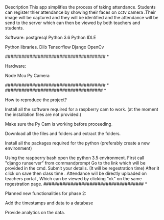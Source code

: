 

Description
This app simplifies the process of taking attendance. Students can register thier attendance by showing their faces on cctv camera .Their image will be captured and they will be identified and the attendance will be send to the server which can then be viewed by both teachers and students.


Software:
postgresql
Python 3.6
Python IDLE

Python libraries.
Dlib
Tensorflow
Django
OpenCv

##################################### *

Hardware:

Node Mcu
Py Camera

##################################### *
#################################### *

How to reproduce the project?

Install all the software required for a raspberry cam to work. (at the moment the installation files are not provided.)

Make sure the Py Cam is working before proceeding.

Download all the files and folders and extract the folders.

Install all the packages required for the python (preferably create a new environment)

Using the raspberry bash open the python 3.5 environment.
First call "django runserver"  from commandprompt
Go to the link which will be provided in the cmd.
Submit your details. (It will be regestration time)
After it click on save then  class time .
Attendance will be directly uploaded on teachers portal , Which can be viewed by clicking "ok" on the same regestration page.
##################################### *

Planned new functionalities for phase 2:

Add the timestamps and data to a database

Provide analytics on the data.
